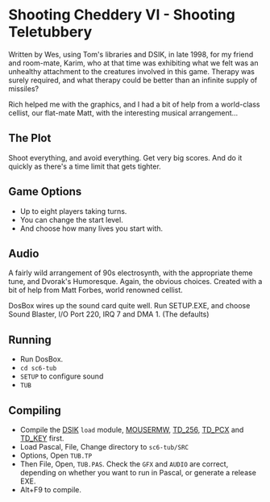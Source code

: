 # Shooting Cheddery VI - Shooting Teletubbery

Written by Wes, using Tom's libraries and DSIK, in late 1998, for my
friend and room-mate, Karim, who at that time was exhibiting what we
felt was an unhealthy attachment to the creatures involved in this
game. Therapy was surely required, and what therapy could be better
than an infinite supply of missiles?

Rich helped me with the graphics, and I had a bit of help from a 
world-class cellist, our flat-mate Matt, with the interesting musical
arrangement...

## The Plot

Shoot everything, and avoid everything. Get very big scores. And do it
quickly as there's a time limit that gets tighter.

## Game Options

* Up to eight players taking turns.
* You can change the start level.
* And choose how many lives you start with.

## Audio

A fairly wild arrangement of 90s electrosynth, with the appropriate theme
tune, and Dvorak's Humoresque. Again, the obvious choices. Created with
a bit of help from Matt Forbes, world renowned cellist. 

DosBox wires up the sound card quite well. Run SETUP.EXE, and choose Sound Blaster, 
I/O Port 220, IRQ 7 and DMA 1. (The defaults)

## Running

* Run DosBox.
* `cd sc6-tub`
* `SETUP` to configure sound
* `TUB`

## Compiling

* Compile the [DSIK](../LIBS/DSIK) `load` module, [MOUSERMW](../LIBS/MOUSERMW), [TD_256](../LIBS/TD_256), [TD_PCX](../LIBS/TD_PCX) and [TD_KEY](../LIBS/TD_KEY) first.
* Load Pascal, File, Change directory to `sc6-tub/SRC`
* Options, Open `TUB.TP`
* Then File, Open, `TUB.PAS`. Check the `GFX` and `AUDIO` are correct, depending on whether you want to run in Pascal, or generate a release EXE.
* Alt+F9 to compile.
